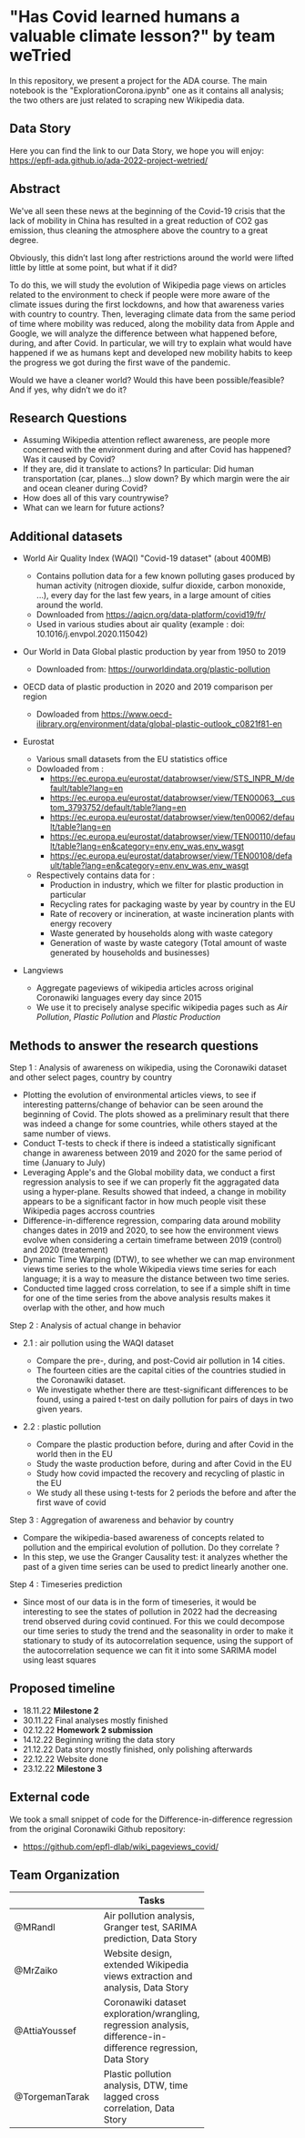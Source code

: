 # "Has Covid learned humans a valuable climate lesson?" by team weTried

In this repository, we present a project for the ADA course.
The main notebook is the "ExplorationCorona.ipynb" one as it contains all analysis; the two others are just related to scraping new Wikipedia data.

## Data Story
Here you can find the link to our Data Story, we hope you will enjoy:
https://epfl-ada.github.io/ada-2022-project-wetried/



## Abstract

We've all seen these news at the beginning of the Covid-19 crisis that the lack of mobility in China has resulted in a great reduction of CO2 gas emission, 
thus cleaning the atmosphere above the country to a great degree. 

Obviously, this didn’t last long after restrictions around the world were lifted little by little at some point, but what if it did? 

To do this, we will study the evolution of Wikipedia page views on articles related to the environment to check if people were more aware of the climate issues during the first lockdowns, and how that awareness varies with country to country. 
Then, leveraging climate data from the same period of time where mobility was reduced, along the mobility data from Apple and Google,
we will analyze the difference between what happened before, during, and after Covid. In particular, we will try to explain what would have happened if we as humans kept and developed new mobility habits to keep the progress we got during the first wave of the pandemic. 

Would we have a cleaner world? Would this have been possible/feasible? And if yes, why didn’t we do it?

## Research Questions 

- Assuming Wikipedia attention reflect awareness, are people more concerned with the environment during and after Covid has happened? Was it caused by Covid?
- If they are, did it translate to actions? In particular:
  Did human transportation (car, planes...) slow down? 
  By which margin were the air and ocean cleaner during Covid?
- How does all of this vary countrywise?
- What can we learn for future actions?

## Additional datasets

- World Air Quality Index (WAQI) "Covid-19 dataset" (about 400MB)
  + Contains pollution data for a few known polluting gases produced by human activity (nitrogen dioxide, sulfur dioxide, carbon monoxide, ...), 
  every day for the last few years, in a large amount of cities around the world.
  + Downloaded from https://aqicn.org/data-platform/covid19/fr/
  + Used in various studies about air quality (example : doi: 10.1016/j.envpol.2020.115042)
- Our World in Data Global plastic production by year from 1950 to 2019
  + Downloaded from: https://ourworldindata.org/plastic-pollution
  
- OECD data of plastic production in 2020 and 2019 comparison per region 
  + Dowloaded from https://www.oecd-ilibrary.org/environment/data/global-plastic-outlook_c0821f81-en

- Eurostat
  + Various small datasets from the EU statistics office
  + Dowloaded from :
    - https://ec.europa.eu/eurostat/databrowser/view/STS_INPR_M/default/table?lang=en
    - https://ec.europa.eu/eurostat/databrowser/view/TEN00063__custom_3793752/default/table?lang=en
    - https://ec.europa.eu/eurostat/databrowser/view/ten00062/default/table?lang=en
    - https://ec.europa.eu/eurostat/databrowser/view/TEN00110/default/table?lang=en&category=env.env_was.env_wasgt
    - https://ec.europa.eu/eurostat/databrowser/view/TEN00108/default/table?lang=en&category=env.env_was.env_wasgt
  + Respectively contains data for :
    - Production in industry, which we filter for plastic production in particular
    - Recycling rates for packaging waste by year by country in the EU
    - Rate of recovery or incineration, at waste incineration plants with energy recovery
    - Waste generated by households along with waste category
    - Generation of waste by waste category (Total amount of waste generated by households and businesses)

- Langviews
  +  Aggregate pageviews of wikipedia articles across original Coronawiki languages every day since 2015
  +  We use it to precisely analyse specific wikipedia pages such as *Air Pollution*, *Plastic Pollution* and *Plastic Production*


## Methods to answer the research questions

Step 1 : Analysis of awareness on wikipedia, using the Coronawiki dataset and other select pages, country by country
- Plotting the evolution of environmental articles views, to see if interesting patterns/change of behavior can be seen around the beginning of Covid. The plots showed as a preliminary result that there was indeed a change for some countries, while others stayed at the same number of views.
- Conduct T-tests to check if there is indeed a statistically significant change in awareness between 2019 and 2020 for the same period of time (January to July)
- Leveraging Apple's and the Global mobility data, we conduct a first regression analysis to see if we can properly fit the aggragated data using a hyper-plane. Results showed that indeed, a change in mobility appears to be a significant factor in how much people visit these Wikipedia pages accross countries
- Difference-in-difference regression, comparing data around mobility changes dates in 2019 and 2020, to see how the environment views evolve when considering a certain timeframe between 2019 (control) and 2020 (treatement)
- Dynamic Time Warping (DTW), to see whether we can map environment views time series to the whole Wikipedia views time series for each language; it is a way to measure the distance between two time series. 
- Conducted time lagged cross correlation, to see if a simple shift in time for one of the time series from the above analysis results makes it overlap with the other, and how much


Step 2 : Analysis of actual change in behavior

  + 2.1 : air pollution using the WAQI dataset
    - Compare the pre-, during, and post-Covid air pollution in 14 cities. 
    - The fourteen cities are the capital cities of the countries studied in the Coronawiki dataset.
    - We investigate whether there are ttest-significant differences to be found, using a paired t-test on daily pollution for pairs of days in two given years.

  + 2.2 : plastic pollution
    - Compare the plastic production before, during and after Covid in the world then in the EU
    - Study the waste production before, during and after Covid in the EU
    - Study how covid impacted the recovery and recycling of plastic in the EU
    - We study all these using t-tests for 2 periods the before and after the first wave of covid 

Step 3 : Aggregation of awareness and behavior by country
  - Compare the wikipedia-based awareness of concepts related to pollution and the empirical evolution of pollution. Do they correlate ?
  - In this step, we use the Granger Causality test: it analyzes whether the past of a given time series can be used to predict linearly another one. 

Step 4 : Timeseries prediction
  - Since most of our data is in the form of timeseries, it would be interesting to see the states of pollution in 2022 had the decreasing trend observed during covid continued. For this we could decompose our time series to study the trend and the seasonality in order to make it stationary to study of its autocorrelation sequence, using the support of the autocorrelation sequence we can fit it into some SARIMA model using least squares

## Proposed timeline
* 18.11.22 **Milestone 2**
* 30.11.22 Final analyses mostly finished
* 02.12.22 **Homework 2 submission**
* 14.12.22 Beginning writing the data story
* 21.12.22 Data story mostly finished, only polishing afterwards
* 22.12.22 Website done
* 23.12.22 **Milestone 3**

## External code

We took a small snippet of code for the Difference-in-difference regression from the original Coronawiki Github repository:
- https://github.com/epfl-dlab/wiki_pageviews_covid/

## Team Organization

<!---
A list of internal milestones up until project Milestone 3.
--->
<table class="tg" style="undefined;table-layout: fixed; width: 342px">
<colgroup>
<col style="width: 164px">
<col style="width: 178px">
</colgroup>
<thead>
  <tr>
    <th class="tg-0lax"></th>
    <th class="tg-0lax">Tasks</th>
  </tr>
</thead>
<tbody>
  <tr>
    <td class="tg-0lax">@MRandl</td>
    <td class="tg-0lax">Air pollution analysis, Granger test, SARIMA prediction, Data Story</td>
  </tr>
  <tr>
    <td class="tg-0lax">@MrZaiko</td>
    <td class="tg-0lax">Website design, extended Wikipedia views extraction and analysis, Data Story</td>
  </tr>
  <tr>
    <td class="tg-0lax">@AttiaYoussef</td>
    <td class="tg-0lax">Coronawiki dataset exploration/wrangling, regression analysis, difference-in-difference regression, Data Story</td>
  </tr>
  <tr>
    <td class="tg-0lax">@TorgemanTarak</td>
    <td class="tg-0lax">Plastic pollution analysis, DTW, time lagged cross correlation, Data Story</td>
  </tr>
</tbody>
</table>
